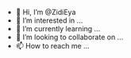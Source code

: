 - 👋 Hi, I’m @ZidiEya
- 👀 I’m interested in ...
- 🌱 I’m currently learning ...
- 💞️ I’m looking to collaborate on ...
- 📫 How to reach me ...

<!---
ZidiEya/ZidiEya is a ✨ special ✨ repository because its `README.md` (this file) appears on your GitHub profile.
You can click the Preview link to take a look at your changes.
--->

